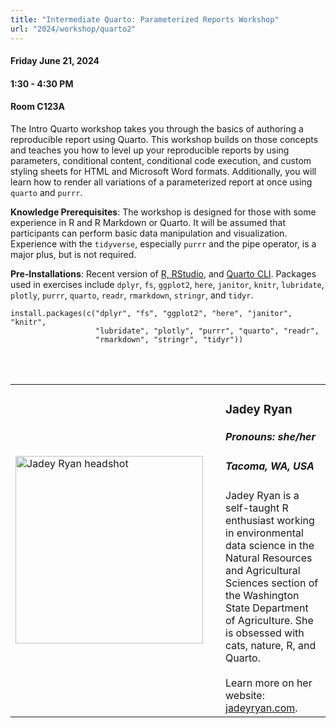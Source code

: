 ```yaml
---
title: "Intermediate Quarto: Parameterized Reports Workshop"
url: "2024/workshop/quarto2"
---
```


#### Friday June 21, 2024
#### 1:30 - 4:30 PM  
#### Room C123A

The Intro Quarto workshop takes you through the basics of authoring a reproducible report using Quarto. This workshop builds on those concepts and teaches you how to level up your reproducible reports by using parameters, conditional content, conditional code execution, and custom styling sheets for HTML and Microsoft Word formats. Additionally, you will learn how to render all variations of a parameterized report at once using `quarto` and `purrr`.

**Knowledge Prerequisites**: The workshop is designed for those with some experience in R and R Markdown or Quarto. It will be assumed that participants can perform basic data manipulation and visualization. Experience with the `tidyverse`, especially `purrr` and the pipe operator, is a major plus, but is not required.

**Pre-Installations**: Recent version of <a href="https://posit.co/download/rstudio-desktop/">R, RStudio</a>, and <a href="https://quarto.org/docs/get-started/">Quarto CLI</a>. Packages used in exercises include `dplyr`, `fs`, `ggplot2`, `here`, `janitor`, `knitr`, `lubridate`, `plotly`, `purrr`, `quarto`, `readr`, `rmarkdown`, `stringr`, and `tidyr`.

```
install.packages(c("dplyr", "fs", "ggplot2", "here", "janitor", "knitr", 
                   "lubridate", "plotly", "purrr", "quarto", "readr", 
                   "rmarkdown", "stringr", "tidyr"))
```

<br><br>

<table>
  <tr><td><img width="300px" style="float: left; padding: 0px 20px 0px 0px;" 
           src="../../../../img/speakers/speakers_2024/jadey_ryan.jpg" alt="Jadey Ryan headshot"></td>
  <td>
      <h3>Jadey Ryan</h3>
      <h5>Pronouns: she/her</h5>
      <h5>Tacoma, WA, USA</h5>
      Jadey Ryan is a self-taught R enthusiast working in environmental data science in the Natural Resources and Agricultural Sciences section of the Washington State Department of Agriculture. She is obsessed with cats, nature, R, and Quarto. 
      <br><br>Learn more on her website: <a href="https://jadeyryan.com">jadeyryan.com</a>.
      </td></tr>

</table>

<style>
h1, .h1 {
    margin-top: 20px;
    margin-bottom: -40px;
}
</style>
